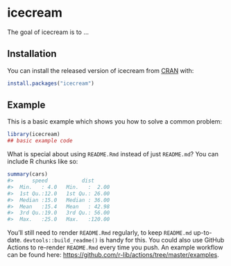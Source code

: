 
<!-- README.md is generated from README.Rmd. Please edit that file -->

# icecream

<!-- badges: start -->

<!-- badges: end -->

The goal of icecream is to …

## Installation

You can install the released version of icecream from
[CRAN](https://CRAN.R-project.org) with:

``` r
install.packages("icecream")
```

## Example

This is a basic example which shows you how to solve a common problem:

``` r
library(icecream)
## basic example code
```

What is special about using `README.Rmd` instead of just `README.md`?
You can include R chunks like so:

``` r
summary(cars)
#>      speed           dist       
#>  Min.   : 4.0   Min.   :  2.00  
#>  1st Qu.:12.0   1st Qu.: 26.00  
#>  Median :15.0   Median : 36.00  
#>  Mean   :15.4   Mean   : 42.98  
#>  3rd Qu.:19.0   3rd Qu.: 56.00  
#>  Max.   :25.0   Max.   :120.00
```

You’ll still need to render `README.Rmd` regularly, to keep `README.md`
up-to-date. `devtools::build_readme()` is handy for this. You could also
use GitHub Actions to re-render `README.Rmd` every time you push. An
example workflow can be found here:
<https://github.com/r-lib/actions/tree/master/examples>.
